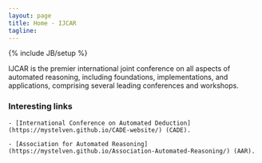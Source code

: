 ```yaml
---
layout: page
title: Home - IJCAR
tagline: 
---
```

{% include JB/setup %}

IJCAR is the premier international joint conference on all aspects of automated reasoning, including foundations, implementations, and applications, comprising several leading conferences and workshops.

### Interesting links

	- [International Conference on Automated Deduction](https://mystelven.github.io/CADE-website/) (CADE). 

	- [Association for Automated Reasoning](https://mystelven.github.io/Association-Automated-Reasoning/) (AAR).